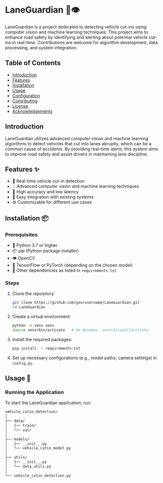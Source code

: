 # LaneGuardian 🚗👁️

LaneGuardian is a project dedicated to detecting vehicle cut-ins using computer vision and machine learning techniques. This project aims to enhance road safety by identifying and alerting about potential vehicle cut-ins in real-time. Contributions are welcome for algorithm development, data processing, and system integration.

## Table of Contents

- [Introduction](#introduction)
- [Features](#features)
- [Installation](#installation)
- [Usage](#usage)
- [Configuration](#configuration)
- [Contributing](#contributing)
- [License](#license)
- [Acknowledgements](#acknowledgements)

## Introduction

LaneGuardian utilizes advanced computer vision and machine learning algorithms to detect vehicles that cut into lanes abruptly, which can be a common cause of accidents. By providing real-time alerts, this system aims to improve road safety and assist drivers in maintaining lane discipline.

## Features ✨

- 🚗 Real-time vehicle cut-in detection
- 💡 Advanced computer vision and machine learning techniques
- 🎯 High accuracy and low latency
- 🔌 Easy integration with existing systems
- ⚙️ Customizable for different use cases

## Installation 📦

### Prerequisites

- 🐍 Python 3.7 or higher
- 📦 pip (Python package installer)
- 👁️ OpenCV
- 🤖 TensorFlow or PyTorch (depending on the chosen model)
- 📄 Other dependencies as listed in `requirements.txt`

### Steps

1. Clone the repository:

    ```sh
    git clone https://github.com/yourusername/LaneGuardian.git
    cd LaneGuardian
    ```

2. Create a virtual environment:

    ```sh
    python -m venv venv
    source venv/bin/activate   # On Windows: venv\Scripts\activate
    ```

3. Install the required packages:

    ```sh
    pip install -r requirements.txt
    ```

4. Set up necessary configurations (e.g., model paths, camera settings) in `config.py`.

## Usage 🚀

### Running the Application

To start the LaneGuardian application, run:

```sh
vehicle_cutin_detection/
│
├── data/
│   ├── train/
│   └── val/
│
├── models/
│   ├── __init__.py
│   └── vehicle_cutin_model.py
│
├── utils/
│   ├── __init__.py
│   └── data_utils.py
│
└── vehicle_cutin_detection.py

